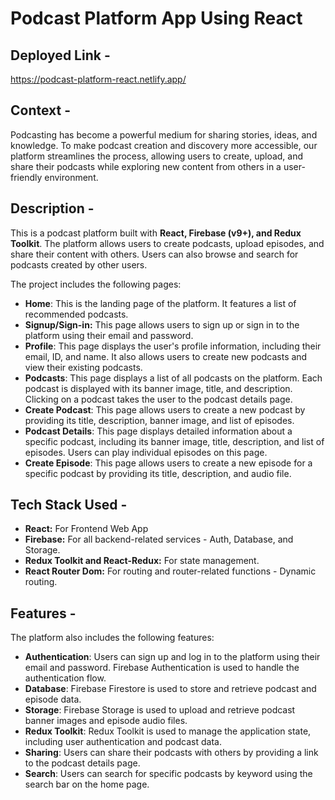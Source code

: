 # Podcast Platform App Using React

## **Deployed Link -**
https://podcast-platform-react.netlify.app/

## **Context -**

Podcasting has become a powerful medium for sharing stories, ideas, and knowledge. To make podcast creation and discovery more accessible, our platform streamlines the process, allowing users to create, upload, and share their podcasts while exploring new content from others in a user-friendly environment.

## **Description -**

This is a podcast platform built with **React, Firebase (v9+), and Redux Toolkit**. The platform allows users to create podcasts, upload episodes, and share their content with others. Users can also browse and search for podcasts created by other users.

The project includes the following pages:

- **Home**: This is the landing page of the platform. It features a list of recommended podcasts.
- **Signup/Sign-in:** This page allows users to sign up or sign in to the platform using their email and password.
- **Profile**: This page displays the user's profile information, including their email, ID, and name. It also allows users to create new podcasts and view their existing podcasts.
- **Podcasts**: This page displays a list of all podcasts on the platform. Each podcast is displayed with its banner image, title, and description. Clicking on a podcast takes the user to the podcast details page.
- **Create Podcast**: This page allows users to create a new podcast by providing its title, description, banner image, and list of episodes.
- **Podcast Details**: This page displays detailed information about a specific podcast, including its banner image, title, description, and list of episodes. Users can play individual episodes on this page.
- **Create Episode**: This page allows users to create a new episode for a specific podcast by providing its title, description, and audio file.

## **Tech Stack Used -**

- **React:** For Frontend Web App
- **Firebase:** For all backend-related services - Auth, Database, and Storage.
- **Redux Toolkit and React-Redux:**  For state management.
- **************************************React Router Dom:************************************** For routing and router-related functions - Dynamic routing.
## **Features -**

The platform also includes the following features:

- **Authentication**: Users can sign up and log in to the platform using their email and password. Firebase Authentication is used to handle the authentication flow.
- **Database**: Firebase Firestore is used to store and retrieve podcast and episode data.
- **Storage**: Firebase Storage is used to upload and retrieve podcast banner images and episode audio files.
- **Redux Toolkit**: Redux Toolkit is used to manage the application state, including user authentication and podcast data.
- **Sharing**: Users can share their podcasts with others by providing a link to the podcast details page.
- **Search**: Users can search for specific podcasts by keyword using the search bar on the home page.

